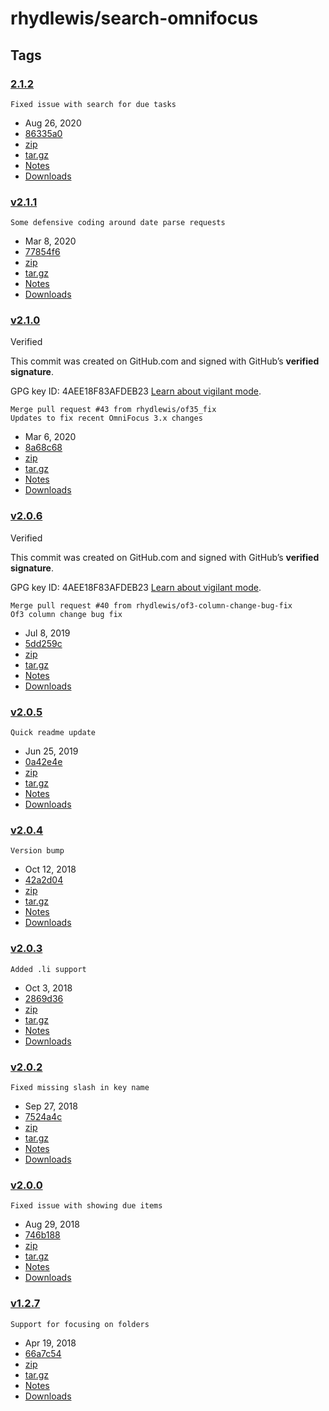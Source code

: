 # rhydlewis/search-omnifocus

## Tags

###  [2.1.2](https://github.com/rhydlewis/search-omnifocus/releases/tag/2.1.2)

```text
Fixed issue with search for due tasks
```

* Aug 26, 2020
*  [86335a0](commit/fixed-issue-with-search-for-due-tasks-86335a0.md)
*  [zip](https://github.com/rhydlewis/search-omnifocus/archive/refs/tags/2.1.2.zip)
*  [tar.gz](https://github.com/rhydlewis/search-omnifocus/archive/refs/tags/2.1.2.tar.gz)
*  [Notes](https://github.com/rhydlewis/search-omnifocus/releases/tag/2.1.2)
*  [Downloads](https://github.com/rhydlewis/search-omnifocus/releases/tag/2.1.2)

###  [v2.1.1](https://github.com/rhydlewis/search-omnifocus/releases/tag/v2.1.1)

```text
Some defensive coding around date parse requests
```

* Mar 8, 2020
*  [77854f6](https://github.com/rhydlewis/search-omnifocus/commit/77854f62ba8b9bdf57b81bf1c65b658d883eb163)
*  [zip](https://github.com/rhydlewis/search-omnifocus/archive/refs/tags/v2.1.1.zip)
*  [tar.gz](https://github.com/rhydlewis/search-omnifocus/archive/refs/tags/v2.1.1.tar.gz)
*  [Notes](https://github.com/rhydlewis/search-omnifocus/releases/tag/v2.1.1)
*  [Downloads](https://github.com/rhydlewis/search-omnifocus/releases/tag/v2.1.1)

###  [v2.1.0](https://github.com/rhydlewis/search-omnifocus/releases/tag/v2.1.0)

 Verified

 This commit was created on GitHub.com and signed with GitHub’s **verified signature**.

GPG key ID: 4AEE18F83AFDEB23 [Learn about vigilant mode](https://docs.github.com/github/authenticating-to-github/displaying-verification-statuses-for-all-of-your-commits).

```text
Merge pull request #43 from rhydlewis/of35_fix
Updates to fix recent OmniFocus 3.x changes
```

* Mar 6, 2020
*  [8a68c68](https://github.com/rhydlewis/search-omnifocus/commit/8a68c68093d1236fce939f1392c4e47de36c5e8a)
*  [zip](https://github.com/rhydlewis/search-omnifocus/archive/refs/tags/v2.1.0.zip)
*  [tar.gz](https://github.com/rhydlewis/search-omnifocus/archive/refs/tags/v2.1.0.tar.gz)
*  [Notes](https://github.com/rhydlewis/search-omnifocus/releases/tag/v2.1.0)
*  [Downloads](https://github.com/rhydlewis/search-omnifocus/releases/tag/v2.1.0)

###  [v2.0.6](https://github.com/rhydlewis/search-omnifocus/releases/tag/v2.0.6)

 Verified

 This commit was created on GitHub.com and signed with GitHub’s **verified signature**.

GPG key ID: 4AEE18F83AFDEB23 [Learn about vigilant mode](https://docs.github.com/github/authenticating-to-github/displaying-verification-statuses-for-all-of-your-commits).

```text
Merge pull request #40 from rhydlewis/of3-column-change-bug-fix
Of3 column change bug fix
```

* Jul 8, 2019
*  [5dd259c](https://github.com/rhydlewis/search-omnifocus/commit/5dd259c9e2497af0add00dc17902af89f170360f)
*  [zip](https://github.com/rhydlewis/search-omnifocus/archive/refs/tags/v2.0.6.zip)
*  [tar.gz](https://github.com/rhydlewis/search-omnifocus/archive/refs/tags/v2.0.6.tar.gz)
*  [Notes](https://github.com/rhydlewis/search-omnifocus/releases/tag/v2.0.6)
*  [Downloads](https://github.com/rhydlewis/search-omnifocus/releases/tag/v2.0.6)

###  [v2.0.5](https://github.com/rhydlewis/search-omnifocus/releases/tag/v2.0.5)

```text
Quick readme update
```

* Jun 25, 2019
*  [0a42e4e](https://github.com/rhydlewis/search-omnifocus/commit/0a42e4e1e0edec5105c4c62acab2ffb6f8ce1831)
*  [zip](https://github.com/rhydlewis/search-omnifocus/archive/refs/tags/v2.0.5.zip)
*  [tar.gz](https://github.com/rhydlewis/search-omnifocus/archive/refs/tags/v2.0.5.tar.gz)
*  [Notes](https://github.com/rhydlewis/search-omnifocus/releases/tag/v2.0.5)
*  [Downloads](https://github.com/rhydlewis/search-omnifocus/releases/tag/v2.0.5)

###  [v2.0.4](https://github.com/rhydlewis/search-omnifocus/releases/tag/v2.0.4)

```text
Version bump
```

* Oct 12, 2018
*  [42a2d04](https://github.com/rhydlewis/search-omnifocus/commit/42a2d0428fb99b238cba01211b09cd2d3804d0c1)
*  [zip](https://github.com/rhydlewis/search-omnifocus/archive/refs/tags/v2.0.4.zip)
*  [tar.gz](https://github.com/rhydlewis/search-omnifocus/archive/refs/tags/v2.0.4.tar.gz)
*  [Notes](https://github.com/rhydlewis/search-omnifocus/releases/tag/v2.0.4)
*  [Downloads](https://github.com/rhydlewis/search-omnifocus/releases/tag/v2.0.4)

###  [v2.0.3](https://github.com/rhydlewis/search-omnifocus/releases/tag/v2.0.3)

```text
Added .li support
```

* Oct 3, 2018
*  [2869d36](https://github.com/rhydlewis/search-omnifocus/commit/2869d3665d01ff9fe250a28af420bbd0cef4e2ea)
*  [zip](https://github.com/rhydlewis/search-omnifocus/archive/refs/tags/v2.0.3.zip)
*  [tar.gz](https://github.com/rhydlewis/search-omnifocus/archive/refs/tags/v2.0.3.tar.gz)
*  [Notes](https://github.com/rhydlewis/search-omnifocus/releases/tag/v2.0.3)
*  [Downloads](https://github.com/rhydlewis/search-omnifocus/releases/tag/v2.0.3)

###  [v2.0.2](https://github.com/rhydlewis/search-omnifocus/releases/tag/v2.0.2)

```text
Fixed missing slash in key name
```

* Sep 27, 2018
*  [7524a4c](https://github.com/rhydlewis/search-omnifocus/commit/7524a4c0756c020a4f98edee2b12a32dfffa82a6)
*  [zip](https://github.com/rhydlewis/search-omnifocus/archive/refs/tags/v2.0.2.zip)
*  [tar.gz](https://github.com/rhydlewis/search-omnifocus/archive/refs/tags/v2.0.2.tar.gz)
*  [Notes](https://github.com/rhydlewis/search-omnifocus/releases/tag/v2.0.2)
*  [Downloads](https://github.com/rhydlewis/search-omnifocus/releases/tag/v2.0.2)

###  [v2.0.0](https://github.com/rhydlewis/search-omnifocus/releases/tag/v2.0.0)

```text
Fixed issue with showing due items
```

* Aug 29, 2018
*  [746b188](https://github.com/rhydlewis/search-omnifocus/commit/746b188f71bb61c3d444b478193dd0a0b81a3a58)
*  [zip](https://github.com/rhydlewis/search-omnifocus/archive/refs/tags/v2.0.0.zip)
*  [tar.gz](https://github.com/rhydlewis/search-omnifocus/archive/refs/tags/v2.0.0.tar.gz)
*  [Notes](https://github.com/rhydlewis/search-omnifocus/releases/tag/v2.0.0)
*  [Downloads](https://github.com/rhydlewis/search-omnifocus/releases/tag/v2.0.0)

###  [v1.2.7](https://github.com/rhydlewis/search-omnifocus/releases/tag/v1.2.7)

```text
Support for focusing on folders
```

* Apr 19, 2018
*  [66a7c54](https://github.com/rhydlewis/search-omnifocus/commit/66a7c54b8b62644e0075471e41621f2fad0ea807)
*  [zip](https://github.com/rhydlewis/search-omnifocus/archive/refs/tags/v1.2.7.zip)
*  [tar.gz](https://github.com/rhydlewis/search-omnifocus/archive/refs/tags/v1.2.7.tar.gz)
*  [Notes](https://github.com/rhydlewis/search-omnifocus/releases/tag/v1.2.7)
*  [Downloads](https://github.com/rhydlewis/search-omnifocus/releases/tag/v1.2.7)

